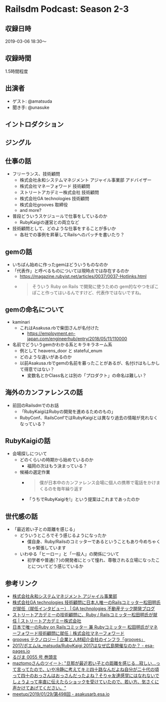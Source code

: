 # Railsdm Podcast: Season 2-3

## 収録日時

2019-03-06 18:30〜

## 収録時間

1.5時間程度

## 出演者

- ゲスト: @amatsuda
- 聞き手: @unasuke

## イントロダクション

## ジングル

## 仕事の話
- フリーランス、技術顧問
  - 株式会社永和システムマネジメント アジャイル事業部 アドバイザー
  - 株式会社マネーフォワード 技術顧問
  - ストリートアカデミー株式会社 技術顧問
  - 株式会社GA technologies 技術顧問
  - 株式会社grooves 取締役
  - and more?
- 普段どういうスケジュールで仕事をしているのか
  - RubyKaigiの運営との両立など
- 技術顧問として、どのような仕事をすることが多いか
  - 各社での事例を昇華してRailsへのパッチを書いたり？

## gemの話
- いちばん始めに作ったgemはどういうものなのか
- 「代表作」と呼べるものについては現時点では存在するのか
  - https://magazine.rubyist.net/articles/0037/0037-Hotlinks.html
  - > そういう Ruby on Rails で開発に使うための gem的なやつをぽこぽこと作ってはいるんですけど、代表作ではないですね。

## gemの命名について
- kaminari
  - これはAsakusa.rbで柴田さんが名付けた
    - https://employment.en-japan.com/engineerhub/entry/2018/05/11/110000
- 名前でどういうgemかわかる系とキラキラネーム系
  - 例として heavens_door と stateful_enum
  - どのような違いがあるのか
  - 以前Asakusa.rbでgemの名前を募ったことがあるが、名付けはもしかして得意ではない？
    - 変数名とかClass名とは別の「プロダクト」の命名は難しい？

## 海外のカンファレンスの話
- 前回のRailsdmでのお話
  - 「RubyKaigiはRubyの開発を進めるためのもの」
  - RubyConf、RailsConfではRubyKaigiとは異なり過去の情報が見れなくなっている？

## RubyKaigiの話
- 会場探しについて
  - どのくらいの時期から始めているのか
    - 福岡の次はもう決まっている？
  - 候補の選定作業
    - > 僕が日本中のカンファレンス会場に個人の携帯で電話をかけまくるのを毎年繰り返す
    - 「うちでRubyKaigiを!」という提案はこれまであったのか

## 世代感の話
- 「最近若い子との距離を感じる」
  - どういうところでそう感じるようになったか
    - 僕自身、Ruby/Railsのコミッターであるということもあり今めちゃくちゃ緊張しています
  - いわゆる「ヒーロー」と「一般人」の関係について
    - 初学者や普通(？)の開発者にとって憧れ、尊敬される立場になったことについてどう感じているか


## 参考リンク
- [株式会社永和システムマネジメント アジャイル事業部](https://agile.esm.co.jp/members/advisers/a_matsuda.html)
- [株式会社GA technologies 技術顧問に日本人唯一のRailsコミッター松田明氏が就任（就任インタビュー） | GA technologies 不動産テック開発ブログ](https://www.wantedly.com/companies/renosy/post_articles/44538)
- [ストリートアカデミーの技術顧問に、Ruby / Railsコミッター松田明氏が就任 | ストリートアカデミー株式会社](https://www.wantedly.com/companies/streetacademy/post_articles/134625)
- [日本で唯一のRuby on Railsコミッター 兼 Rubyコミッター 松田明氏がマネーフォワード技術顧問に就任｜株式会社マネーフォワード](https://corp.moneyforward.com/news/release/corp/20151211_a_matsuda/)
- [grooves テクノロジー | 企業と人材紹介会社のインフラ「grooves」](https://www.grooves.com/grooves-technology)
- [2017/ポエム/a_matsuda/RubyKaigi 2017はなぜ広島開催なのか？ - esa-pages.io](https://esa-pages.io/p/sharing/68/posts/520/42e3fe922f94a328bf52.html)
- [るびま 0055 号 巻頭言](https://magazine.rubyist.net/articles/0055/0055-ForeWord.html)
- [maztomoさんのツイート: "旦那が最近若い子との距離を感じる…寂しい…って言ってたので、いや冷静に考えてキミ四十路なんだよね自分が二十代の頃って四十のおっさんはおっさんだったよね？そりゃ友達感覚にはなれないでしょうよって率直に伝えたらショックを受けていたので、若い方、気さくに声かけてあげてください。"](https://twitter.com/maztomo/status/1097415054398345217)
- [meetup/2019/01/29/第498回 - asakusarb.esa.io](https://asakusarb.esa.io/posts/921#comment-662309)
